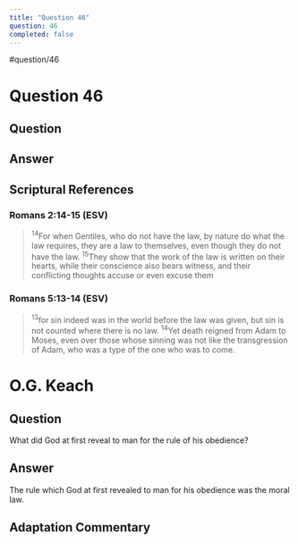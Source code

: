 ```yaml
---
title: "Question 46"
question: 46
completed: false
---
```

#question/46
# Question 46

## Question


## Answer


## Scriptural References
### Romans 2:14-15 (ESV)
> <sup>14</sup>For when Gentiles, who do not have the law, by nature do what the law requires, they are a law to themselves, even though they do not have the law.
> <sup>15</sup>They show that the work of the law is written on their hearts, while their conscience also bears witness, and their conflicting thoughts accuse or even excuse them

### Romans 5:13-14 (ESV)
> <sup>13</sup>for sin indeed was in the world before the law was given, but sin is not counted where there is no law.
> <sup>14</sup>Yet death reigned from Adam to Moses, even over those whose sinning was not like the transgression of Adam, who was a type of the one who was to come.

# O.G. Keach
## Question
What did God at first reveal to man for the rule of his obedience?

## Answer
The rule which God at first revealed to man for his obedience was the moral law.

## Adaptation Commentary
